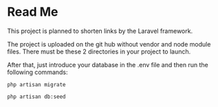 # Read Me
This project is planned to shorten links by the Laravel framework.

The project is uploaded on the git hub without vendor and node module files. There must be these 2 directories in your project to launch.

After that, just introduce your database in the .env file and then run the following commands:


    php artisan migrate
    
    php artisan db:seed
